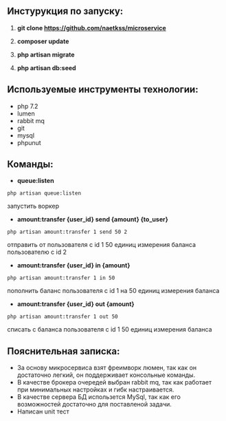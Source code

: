 
Инстурукция по запуску:
-
1. **git clone https://github.com/naetkss/microservice**
 
2. **composer update**

3. **php artisan migrate**

4. **php artisan db:seed**

Используемые инструменты технологии:
-
- php 7.2
- lumen
- rabbit mq
- git
- mysql
- phpunut


Команды:
-
-  __queue:listen__ 

```php artisan queue:listen```

запустить воркер

    
- __amount:transfer {user_id} send {amount} {to_user}__

 ```php artisan amount:transfer 1 send 50 2```
 
 отправить от пользователя с id 1 50 единиц измерения баланса пользователю с id 2 


- __amount:transfer {user_id} in {amount}__

 ```php artisan amount:transfer 1 in 50```

 пополнить баланс пользователя с id 1 на 50 единиц измерения баланса

 
- __amount:transfer {user_id} out {amount}__
 
 ```php artisan amount:transfer 1 out 50```

  списать с баланса пользователя с id 1 50 единиц измерения баланса

Пояснительная записка:
-
* За основу микросервиса взят фреимворк люмен, так как он достаточно легкий, он поддерживает консольные команды.
* В качестве брокера очередей выбран rabbit mq, так как работает при минимальных настройках и гибк настраивается.
* В качеcтве сервера БД использется MySql, так как его возможностей достаточно для поставленой задачи.
* Написан unit тест  
